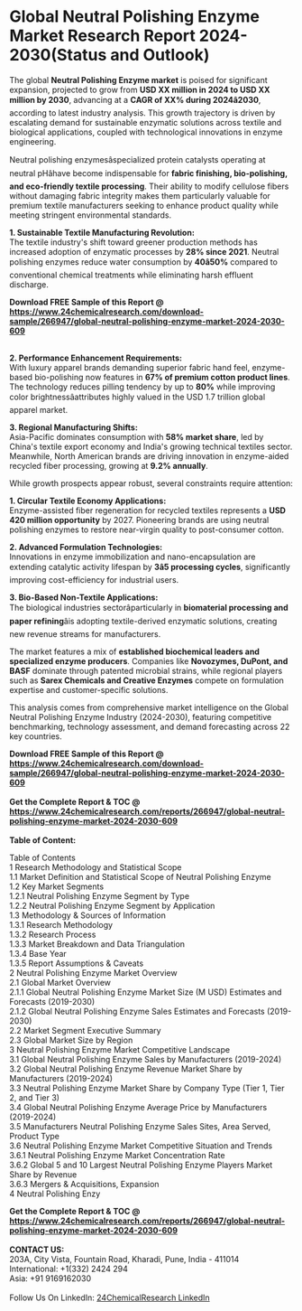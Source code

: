 <h1>Global Neutral Polishing Enzyme Market Research Report 2024-2030(Status and Outlook)</h1><p>The global <strong>Neutral Polishing Enzyme market</strong> is poised for significant expansion, projected to grow from <strong>USD XX million in 2024 to USD XX million by 2030</strong>, advancing at a <strong>CAGR of XX% during 2024â2030</strong>, according to latest industry analysis. This growth trajectory is driven by escalating demand for sustainable enzymatic solutions across textile and biological applications, coupled with technological innovations in enzyme engineering.</p><p>Neutral polishing enzymesâspecialized protein catalysts operating at neutral pHâhave become indispensable for <strong>fabric finishing, bio-polishing, and eco-friendly textile processing</strong>. Their ability to modify cellulose fibers without damaging fabric integrity makes them particularly valuable for premium textile manufacturers seeking to enhance product quality while meeting stringent environmental standards.</p><p><strong>1. Sustainable Textile Manufacturing Revolution:</strong><br>
The textile industry's shift toward greener production methods has increased adoption of enzymatic processes by <strong>28% since 2021</strong>. Neutral polishing enzymes reduce water consumption by <strong>40â50%</strong> compared to conventional chemical treatments while eliminating harsh effluent discharge.</p><div><b>Download FREE Sample of this Report @ 
            <a href="https://www.24chemicalresearch.com/download-sample/266947/global-neutral-polishing-enzyme-market-2024-2030-609">
            https://www.24chemicalresearch.com/download-sample/266947/global-neutral-polishing-enzyme-market-2024-2030-609</a></b></div><br><p><strong>2. Performance Enhancement Requirements:</strong><br>
With luxury apparel brands demanding superior fabric hand feel, enzyme-based bio-polishing now features in <strong>67% of premium cotton product lines</strong>. The technology reduces pilling tendency by up to <strong>80%</strong> while improving color brightnessâattributes highly valued in the USD 1.7 trillion global apparel market.</p><p><strong>3. Regional Manufacturing Shifts:</strong><br>
Asia-Pacific dominates consumption with <strong>58% market share</strong>, led by China's textile export economy and India's growing technical textiles sector. Meanwhile, North American brands are driving innovation in enzyme-aided recycled fiber processing, growing at <strong>9.2% annually</strong>.</p><p>While growth prospects appear robust, several constraints require attention:</p><p><strong>1. Circular Textile Economy Applications:</strong><br>
Enzyme-assisted fiber regeneration for recycled textiles represents a <strong>USD 420 million opportunity</strong> by 2027. Pioneering brands are using neutral polishing enzymes to restore near-virgin quality to post-consumer cotton.</p><p><strong>2. Advanced Formulation Technologies:</strong><br>
Innovations in enzyme immobilization and nano-encapsulation are extending catalytic activity lifespan by <strong>3â5 processing cycles</strong>, significantly improving cost-efficiency for industrial users.</p><p><strong>3. Bio-Based Non-Textile Applications:</strong><br>
The biological industries sectorâparticularly in <strong>biomaterial processing and paper refining</strong>âis adopting textile-derived enzymatic solutions, creating new revenue streams for manufacturers.</p><p>The market features a mix of <strong>established biochemical leaders and specialized enzyme producers</strong>. Companies like <strong>Novozymes, DuPont, and BASF</strong> dominate through patented microbial strains, while regional players such as <strong>Sarex Chemicals and Creative Enzymes</strong> compete on formulation expertise and customer-specific solutions.</p><p>This analysis comes from comprehensive market intelligence on the Global Neutral Polishing Enzyme Industry (2024-2030), featuring competitive benchmarking, technology assessment, and demand forecasting across 22 key countries.</p><div><b>Download FREE Sample of this Report @ 
            <a href="https://www.24chemicalresearch.com/download-sample/266947/global-neutral-polishing-enzyme-market-2024-2030-609">
            https://www.24chemicalresearch.com/download-sample/266947/global-neutral-polishing-enzyme-market-2024-2030-609</a></b></div><br><div><b>Get the Complete Report & TOC @ 
            <a href="https://www.24chemicalresearch.com/reports/266947/global-neutral-polishing-enzyme-market-2024-2030-609">
            https://www.24chemicalresearch.com/reports/266947/global-neutral-polishing-enzyme-market-2024-2030-609</a></b></div><br>
            <b>Table of Content:</b><p>Table of Contents<br />
1 Research Methodology and Statistical Scope<br />
1.1 Market Definition and Statistical Scope of Neutral Polishing Enzyme<br />
1.2 Key Market Segments<br />
1.2.1 Neutral Polishing Enzyme Segment by Type<br />
1.2.2 Neutral Polishing Enzyme Segment by Application<br />
1.3 Methodology & Sources of Information<br />
1.3.1 Research Methodology<br />
1.3.2 Research Process<br />
1.3.3 Market Breakdown and Data Triangulation<br />
1.3.4 Base Year<br />
1.3.5 Report Assumptions & Caveats<br />
2 Neutral Polishing Enzyme Market Overview<br />
2.1 Global Market Overview<br />
2.1.1 Global Neutral Polishing Enzyme Market Size (M USD) Estimates and Forecasts (2019-2030)<br />
2.1.2 Global Neutral Polishing Enzyme Sales Estimates and Forecasts (2019-2030)<br />
2.2 Market Segment Executive Summary<br />
2.3 Global Market Size by Region<br />
3 Neutral Polishing Enzyme Market Competitive Landscape<br />
3.1 Global Neutral Polishing Enzyme Sales by Manufacturers (2019-2024)<br />
3.2 Global Neutral Polishing Enzyme Revenue Market Share by Manufacturers (2019-2024)<br />
3.3 Neutral Polishing Enzyme Market Share by Company Type (Tier 1, Tier 2, and Tier 3)<br />
3.4 Global Neutral Polishing Enzyme Average Price by Manufacturers (2019-2024)<br />
3.5 Manufacturers Neutral Polishing Enzyme Sales Sites, Area Served, Product Type<br />
3.6 Neutral Polishing Enzyme Market Competitive Situation and Trends<br />
3.6.1 Neutral Polishing Enzyme Market Concentration Rate<br />
3.6.2 Global 5 and 10 Largest Neutral Polishing Enzyme Players Market Share by Revenue<br />
3.6.3 Mergers & Acquisitions, Expansion<br />
4 Neutral Polishing Enzy</p><div><b>Get the Complete Report & TOC @ 
            <a href="https://www.24chemicalresearch.com/reports/266947/global-neutral-polishing-enzyme-market-2024-2030-609">
            https://www.24chemicalresearch.com/reports/266947/global-neutral-polishing-enzyme-market-2024-2030-609</a></b></div><br><b>CONTACT US:</b><br>
            203A, City Vista, Fountain Road, Kharadi, Pune, India - 411014<br>
            International: +1(332) 2424 294<br>
            Asia: +91 9169162030 <br><br>
            Follow Us On LinkedIn: <a href="https://www.linkedin.com/company/24chemicalresearch/">24ChemicalResearch LinkedIn</a>